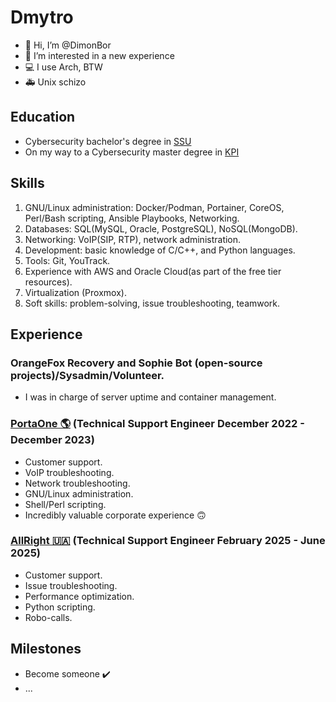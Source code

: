 # Dmytro
- 👋 Hi, I’m @DimonBor
- 👀 I’m interested in a new experience
- 💻 I use Arch, BTW
- 🚑 Unix schizo 

## Education
- Cybersecurity bachelor's degree in [SSU](https://int.sumdu.edu.ua/en/)
- On my way to a Cybersecurity master degree in [KPI](https://kpi.ua/en/)

## Skills
  1. GNU/Linux administration: Docker/Podman, Portainer, CoreOS, Perl/Bash scripting, Ansible Playbooks, Networking.
  2. Databases: SQL(MySQL, Oracle, PostgreSQL), NoSQL(MongoDB).
  3. Networking: VoIP(SIP, RTP), network administration.  
  4. Development: basic knowledge of C/C++, and Python languages.
  5. Tools: Git, YouTrack.
  6. Experience with AWS and Oracle Cloud(as part of the free tier resources).
  7. Virtualization (Proxmox).
  8. Soft skills: problem-solving, issue troubleshooting, teamwork.  
  
## Experience
  ### OrangeFox Recovery and Sophie Bot (open-source projects)/Sysadmin/Volunteer.
  - I was in charge of server uptime and container management.
  
  ### [PortaOne 🌎](https://www.portaone.com/) (Technical Support Engineer December 2022 - December 2023)
  - Customer support.
  - VoIP troubleshooting.
  - Network troubleshooting.
  - GNU/Linux administration.
  - Shell/Perl scripting.
  - Incredibly valuable corporate experience 🙃

  ### [AllRight 🇺🇦](https://allright.com/) (Technical Support Engineer February 2025 - June 2025)
  - Customer support.
  - Issue troubleshooting.
  - Performance optimization.
  - Python scripting.
  - Robo-calls.

## Milestones
  - Become someone ✔️
  - ...
